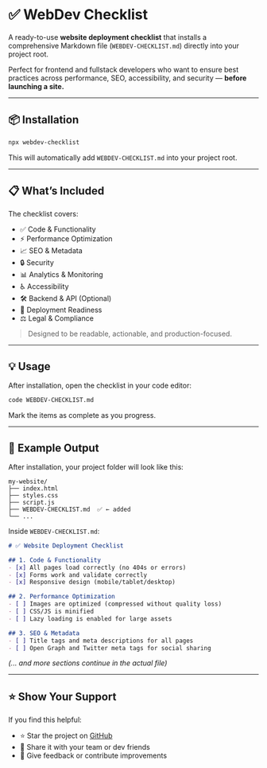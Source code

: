 # ✅ WebDev Checklist

A ready-to-use **website deployment checklist** that installs a comprehensive Markdown file (`WEBDEV-CHECKLIST.md`) directly into your project root.

Perfect for frontend and fullstack developers who want to ensure best practices across performance, SEO, accessibility, and security — **before launching a site.**

---

## 📦 Installation

```bash
npx webdev-checklist
```

This will automatically add `WEBDEV-CHECKLIST.md` into your project root.

---

## 📋 What’s Included

The checklist covers:

- ✅ Code & Functionality  
- ⚡ Performance Optimization  
- 📈 SEO & Metadata  
- 🔒 Security  
- 📊 Analytics & Monitoring  
- ♿ Accessibility  
- 🛠️ Backend & API (Optional)  
- 🚀 Deployment Readiness  
- ⚖️ Legal & Compliance  

> Designed to be readable, actionable, and production-focused.

---

## 💡 Usage

After installation, open the checklist in your code editor:

```bash
code WEBDEV-CHECKLIST.md
```

Mark the items as complete as you progress.

---

## 📎 Example Output

After installation, your project folder will look like this:

```
my-website/
├── index.html
├── styles.css
├── script.js
├── WEBDEV-CHECKLIST.md  ✅ ← added
└── ...
```

Inside `WEBDEV-CHECKLIST.md`:

```markdown
# ✅ Website Deployment Checklist

## 1. Code & Functionality
- [x] All pages load correctly (no 404s or errors)
- [x] Forms work and validate correctly
- [x] Responsive design (mobile/tablet/desktop)

## 2. Performance Optimization
- [ ] Images are optimized (compressed without quality loss)
- [ ] CSS/JS is minified
- [ ] Lazy loading is enabled for large assets

## 3. SEO & Metadata
- [ ] Title tags and meta descriptions for all pages
- [ ] Open Graph and Twitter meta tags for social sharing
```

*(... and more sections continue in the actual file)*

---

## ⭐ Show Your Support

If you find this helpful:

- ⭐ Star the project on [GitHub](https://github.com/muhammadhafijur/webdev-checklist)
- 🔁 Share it with your team or dev friends
- 💬 Give feedback or contribute improvements

